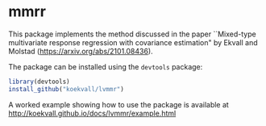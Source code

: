# mmrr

This package implements the method discussed in the paper ``Mixed-type multivariate response regression with covariance estimation" by Ekvall and Molstad (https://arxiv.org/abs/2101.08436).

The package can be installed using the `devtools` package:

``` r
library(devtools)
install_github("koekvall/lvmmr")
```

A worked example showing how to use the package is available at http://koekvall.github.io/docs/lvmmr/example.html

